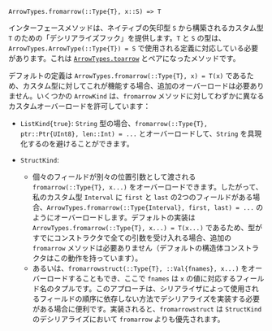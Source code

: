 ```
ArrowTypes.fromarrow(::Type{T}, x::S) => T
```

インターフェースメソッドは、ネイティブの矢印型 `S` から構築されるカスタム型 `T` のための「デシリアライズフック」を提供します。`T` と `S` の型は、`ArrowTypes.ArrowType(::Type{T}) = S` で使用される定義に対応している必要があります。これは [`ArrowTypes.toarrow`](@ref) とペアになったメソッドです。

デフォルトの定義は `ArrowTypes.fromarrow(::Type{T}, x) = T(x)` であるため、カスタム型に対してこれが機能する場合、追加のオーバーロードは必要ありません。いくつかの `ArrowKind` は、`fromarrow` メソッドに対してわずかに異なるカスタムオーバーロードを許可しています：

  * `ListKind{true}`: `String` 型の場合、`fromarrow(::Type{T}, ptr::Ptr{UInt8}, len::Int) = ...` とオーバーロードして、`String` を具現化するのを避けることができます。
  * `StructKind`:

      * 個々のフィールドが別々の位置引数として渡される `fromarrow(::Type{T}, x...)` をオーバーロードできます。したがって、私のカスタム型 `Interval` に `first` と `last` の2つのフィールドがある場合、`ArrowTypes.fromarrow(::Type{Interval}, first, last) = ...` のようにオーバーロードします。デフォルトの実装は `ArrowTypes.fromarrow(::Type{T}, x...) = T(x...)` であるため、型がすでにコンストラクタで全ての引数を受け入れる場合、追加の `fromarrow` メソッドは必要ありません（デフォルトの構造体コンストラクタはこの動作を持っています）。
      * あるいは、`fromarrowstruct(::Type{T}, ::Val{fnames}, x...)` をオーバーロードすることもでき、ここで `fnames` は `x` の値に対応するフィールド名のタプルです。このアプローチは、シリアライザによって使用されるフィールドの順序に依存しない方法でデシリアライズを実装する必要がある場合に便利です。実装されると、`fromarrowstruct` は `StructKind` のデシリアライズにおいて `fromarrow` よりも優先されます。
